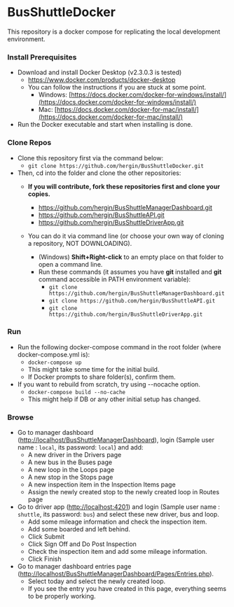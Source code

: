 # BusShuttleDocker

This repository is a docker compose for replicating the local development environment.

### Install Prerequisites

* Download and install Docker Desktop (v2.3.0.3 is tested)
  * <a href="https://www.docker.com/products/docker-desktop" target="_blank">https://www.docker.com/products/docker-desktop</a>
  * You can follow the instructions if you are stuck at some point.
    * Windows: [https://docs.docker.com/docker-for-windows/install/](https://docs.docker.com/docker-for-windows/install/)
    * Mac: [https://docs.docker.com/docker-for-mac/install/](https://docs.docker.com/docker-for-mac/install/)
* Run the Docker executable and start when installing is done.

### Clone Repos

* Clone this repository first via the command below:
  * `git clone https://github.com/hergin/BusShuttleDocker.git`
* Then, cd into the folder and clone the other repositories:
  * **If you will contribute, fork these repositories first and clone your copies.**
    *  <a href="https://github.com/hergin/BusShuttleManagerDashboard.git" target="_blank">https://github.com/hergin/BusShuttleManagerDashboard.git</a>
    *  <a href="https://github.com/hergin/BusShuttleAPI.git" target="_blank">https://github.com/hergin/BusShuttleAPI.git</a>
    *  <a href="https://github.com/hergin/BusShuttleDriverApp.git" target="_blank">https://github.com/hergin/BusShuttleDriverApp.git</a>
  * You can do it via command line (or choose your own way of cloning a repository, NOT DOWNLOADING).  

    *  (Windows) **Shift+Right-click** to an empty place on that folder to open a command line.
    *   Run these commands (it assumes you have **git** installed and **git** command accessible in PATH environment variable):
        *   `git clone https://github.com/hergin/BusShuttleManagerDashboard.git`
        *   `git clone https://github.com/hergin/BusShuttleAPI.git`
        *   `git clone https://github.com/hergin/BusShuttleDriverApp.git`
  
### Run

* Run the following docker-compose command in the root folder (where docker-compose.yml is):
  * `docker-compose up`
  * This might take some time for the initial build.
  * If Docker prompts to share folder(s), confirm them.
* If you want to rebuild from scratch, try using --nocache option.
  * `docker-compose build --no-cache`
  * This might help if DB or any other initial setup has changed.

### Browse

* Go to manager dashboard (<a href="http://localhost/BusShuttleManagerDashboard" target="_blank">http://localhost/BusShuttleManagerDashboard</a>), login (Sample user name : `local`, its password: `local`) and add:
  * A new driver in the Drivers page
  * A new bus in the Buses page
  * A new loop in the Loops page
  * A new stop in the Stops page
  * A new inspection item in the Inspection Items page
  * Assign the newly created stop to the newly created loop in Routes page
* Go to driver app (<a href="http://localhost:4201" target="_blank">http://localhost:4201</a>) and login (Sample user name : `shuttle`, its password: `bus`) and select these new driver, bus and loop.
  * Add some mileage information and check the inspection item.
  * Add some boarded and left behind.
  * Click Submit
  * Click Sign Off and Do Post Inspection
  * Check the inspection item and add some mileage information.
  * Click Finish
* Go to manager dashboard entries page (<a href="http://localhost/BusShuttleManagerDashboard/Pages/Entries.php" target="_blank">http://localhost/BusShuttleManagerDashboard/Pages/Entries.php</a>).
  * Select today and select the newly created loop.
  * If you see the entry you have created in this page, everything seems to be properly working.
